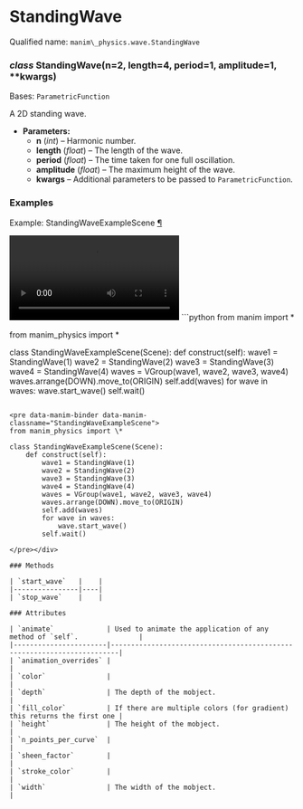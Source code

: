 # StandingWave

Qualified name: `manim\_physics.wave.StandingWave`

### *class* StandingWave(n=2, length=4, period=1, amplitude=1, \*\*kwargs)

Bases: `ParametricFunction`

A 2D standing wave.

* **Parameters:**
  * **n** (*int*) – Harmonic number.
  * **length** (*float*) – The length of the wave.
  * **period** (*float*) – The time taken for one full oscillation.
  * **amplitude** (*float*) – The maximum height of the wave.
  * **kwargs** – Additional parameters to be passed to `ParametricFunction`.

### Examples

<div id="standingwaveexamplescene" class="admonition admonition-manim-example">
<p class="admonition-title">Example: StandingWaveExampleScene <a class="headerlink" href="#standingwaveexamplescene">¶</a></p><video
    class="manim-video"
    controls
    loop
    autoplay
    src="./StandingWaveExampleScene-1.mp4">
</video>
```python
from manim import *

from manim_physics import *

class StandingWaveExampleScene(Scene):
    def construct(self):
        wave1 = StandingWave(1)
        wave2 = StandingWave(2)
        wave3 = StandingWave(3)
        wave4 = StandingWave(4)
        waves = VGroup(wave1, wave2, wave3, wave4)
        waves.arrange(DOWN).move_to(ORIGIN)
        self.add(waves)
        for wave in waves:
            wave.start_wave()
        self.wait()
```

<pre data-manim-binder data-manim-classname="StandingWaveExampleScene">
from manim_physics import \*

class StandingWaveExampleScene(Scene):
    def construct(self):
        wave1 = StandingWave(1)
        wave2 = StandingWave(2)
        wave3 = StandingWave(3)
        wave4 = StandingWave(4)
        waves = VGroup(wave1, wave2, wave3, wave4)
        waves.arrange(DOWN).move_to(ORIGIN)
        self.add(waves)
        for wave in waves:
            wave.start_wave()
        self.wait()

</pre></div>

### Methods

| `start_wave`   |    |
|----------------|----|
| `stop_wave`    |    |

### Attributes

| `animate`             | Used to animate the application of any method of `self`.               |
|-----------------------|------------------------------------------------------------------------|
| `animation_overrides` |                                                                        |
| `color`               |                                                                        |
| `depth`               | The depth of the mobject.                                              |
| `fill_color`          | If there are multiple colors (for gradient) this returns the first one |
| `height`              | The height of the mobject.                                             |
| `n_points_per_curve`  |                                                                        |
| `sheen_factor`        |                                                                        |
| `stroke_color`        |                                                                        |
| `width`               | The width of the mobject.                                              |
